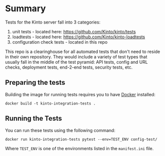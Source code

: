 # Summary
Tests for the Kinto server fall into 3 categories:

1. unit tests - located here: https://github.com/Kinto/kinto/tests
2. loadtests - located here:  https://github.com/Kinto/kinto-loadtests
3. configuration check tests - located in this repo

This repo is a clearinghouse for all automated tests that don't need to reside in their own repository.
They would include a variety of test types that usually fall in the middle of the test pyramid:
API tests, config and URL checks, deployment tests, end-2-end tests, security tests, etc.

## Preparing the tests

Building the image for running tests requires you to have
[Docker](https://www.docker.com/) installed:

```shell
docker build -t kinto-integration-tests .
```

## Running the Tests

You can run these tests using the following command:

```shell
docker run kinto-integration-tests pytest --env=TEST_ENV config-test/
```

Where `TEST_ENV` is one of the environments listed in the `manifest.ini` file.
